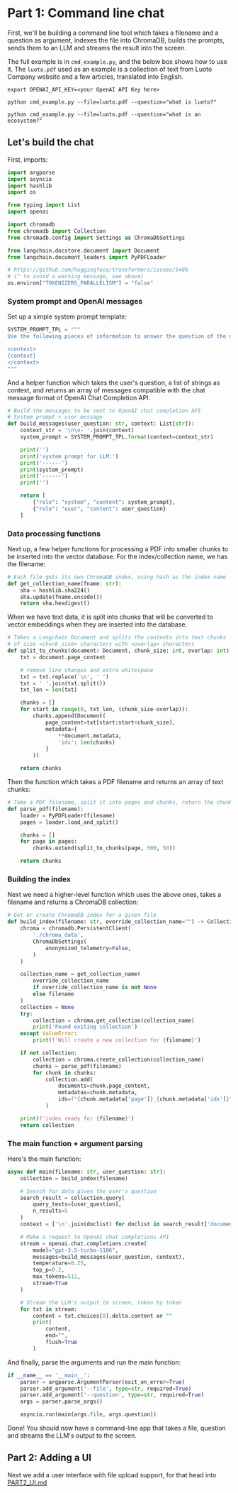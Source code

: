 # Part 1: Command line chat

First, we'll be building a command line tool which takes a filename and a question as argument, indexes the file into ChromaDB, builds the prompts, sends them to an LLM and streams the result into the screen.

The full example is in `cmd_example.py`, and the below box shows how to use it. The `luoto.pdf` used as an example is a collection of text from Luoto Company website and a few articles, translated into English.

```
export OPENAI_API_KEY=<your OpenAI API Key here>

python cmd_example.py --file=luoto.pdf --question="what is luoto?"

python cmd_example.py --file=luoto.pdf --question="what is an ecosystem?"

```

## Let's build the chat

First, imports:

```python
import argparse
import asyncio
import hashlib
import os

from typing import List
import openai

import chromadb
from chromadb import Collection
from chromadb.config import Settings as ChromaDbSettings

from langchain.docstore.document import Document
from langchain.document_loaders import PyPDFLoader

# https://github.com/huggingface/transformers/issues/5486
# (^ to avoid a warning message, see above)
os.environ["TOKENIZERS_PARALLELISM"] = "false"
```

### System prompt and OpenAI messages

Set up a simple system prompt template:

```python
SYSTEM_PROMPT_TPL = """
Use the following pieces of information to answer the question of the user.

<context>
{context}
</context>
"""
```

And a helper function which takes the user's question, a list of strings as context, and returns an array of messages compatible with the chat message format of OpenAI Chat Completion API.

```python
# Build the messages to be sent to OpenAI chat completion API
# System prompt + user message
def build_messages(user_question: str, context: List[str]):
    context_str = '\n\n- '.join(context)
    system_prompt = SYSTEM_PROMPT_TPL.format(context=context_str)

    print('')
    print('system prompt for LLM:')
    print('------')
    print(system_prompt)
    print('------')
    print('')

    return [
        {"role": "system", "content": system_prompt},
        {"role": "user", "content": user_question}
    ]

```

### Data processing functions

Next up, a few helper functions for processing a PDF into smaller chunks to be inserted into the vector database. For the index/collection name, we has the filename:

```python
# Each file gets its own ChromaDB index, using hash as the index name
def get_collection_name(fname: str):
    sha = hashlib.sha224()
    sha.update(fname.encode())
    return sha.hexdigest()
```

When we have text data, it is split into chunks that will be converted to vector embeddings when they are inserted into the database.

```python
# Takes a Langchain Document and splits the contents into text chunks
# of size <chunk_size> characters with <overlap> characters
def split_to_chunks(document: Document, chunk_size: int, overlap: int):
    txt = document.page_content

    # remove line changes and extra whitespace
    txt = txt.replace('\n', ' ')
    txt = ' '.join(txt.split())
    txt_len = len(txt)

    chunks = []
    for start in range(0, txt_len, (chunk_size-overlap)):
        chunks.append(Document(
            page_content=txt[start:start+chunk_size],
            metadata={
                **document.metadata,
                'idx': len(chunks)
            }
        ))

    return chunks
```

Then the function which takes a PDF filename and returns an array of text chunks:

```python
# Take a PDF filename, split it into pages and chunks, return the chunks
def parse_pdf(filename):
    loader = PyPDFLoader(filename)
    pages = loader.load_and_split()

    chunks = []
    for page in pages:
        chunks.extend(split_to_chunks(page, 500, 50))

    return chunks
```

### Building the index

Next we need a higher-level function which uses the above ones, takes a filename and returns a ChromaDB collection:

```python
# Get or create ChromaDB index for a given file
def build_index(filename: str, override_collection_name="") -> Collection:
    chroma = chromadb.PersistentClient(
        './chroma_data',
        ChromaDbSettings(
            anonymized_telemetry=False,
        )
    )

    collection_name = get_collection_name(
        override_collection_name
        if override_collection_name is not None
        else filename
    )
    collection = None
    try:
        collection = chroma.get_collection(collection_name)
        print('Found exiting collection')
    except ValueError:
        print(f'Will create a new collection for {filename}')

    if not collection:
        collection = chroma.create_collection(collection_name)
        chunks = parse_pdf(filename)
        for chunk in chunks:
            collection.add(
                documents=chunk.page_content,
                metadatas=chunk.metadata,
                ids=f"{chunk.metadata['page']}_{chunk.metadata['idx']}",
            )

    print(f'index ready for {filename}')
    return collection
```

### The main function + argument parsing

Here's the main function:

```python
async def main(filename: str, user_question: str):
    collection = build_index(filename)

    # Search for data given the user's question
    search_result = collection.query(
        query_texts=[user_question],
        n_results=5
    )
    context = ['\n'.join(doclist) for doclist in search_result['documents']]

    # Make a request to OpenAI chat completions API
    stream = openai.chat.completions.create(
        model="gpt-3.5-turbo-1106",
        messages=build_messages(user_question, context),
        temperature=0.25,
        top_p=0.2,
        max_tokens=512,
        stream=True
    )

    # Stream the LLM's output to screen, token by token
    for txt in stream:
        content = txt.choices[0].delta.content or ""
        print(
            content,
            end="",
            flush=True
        )

```

And finally, parse the arguments and run the main function:

```python
if __name__ == '__main__':
    parser = argparse.ArgumentParser(exit_on_error=True)
    parser.add_argument('--file', type=str, required=True)
    parser.add_argument('--question', type=str, required=True)
    args = parser.parse_args()

    asyncio.run(main(args.file, args.question))
```

Done! You should now have a command-line app that takes a file, question and streams the LLM's output to the screen.

## Part 2: Adding a UI

Next we add a user interface with file upload support, for that head into [PART2_UI.md](PART2_UI.md)
